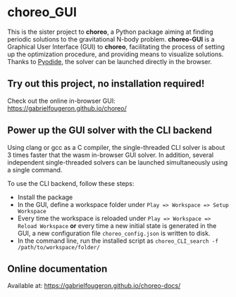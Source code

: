 # choreo_GUI
This is the sister project to **choreo**, a Python package aiming at finding periodic solutions to the gravitational N-body problem. **choreo-GUI** is a Graphical User Interface (GUI) to **choreo**, facilitating the process of setting up the optimization procedure, and providing means to visualize solutions. Thanks to [Pyodide](https://pyodide.org/en/stable/), the solver can be launched directly in the browser.

## Try out this project, no installation required!

Check out the online in-browser GUI: https://gabrielfougeron.github.io/choreo/

## Power up the GUI solver with the CLI backend
Using clang or gcc as a C compiler, the single-threaded CLI solver is about 3 times faster that the wasm in-browser GUI solver. In addition, several independent single-threaded solvers can be launched simultaneously using a single command.

To use the CLI backend, follow these steps:

- Install the package
- In the GUI, define a workspace folder under `Play => Workspace => Setup Workspace`
- Every time the workspace is reloaded under `Play => Workspace => Reload Workspace` **or** every time a new initial state is generated in the GUI, a new configuration file `choreo_config.json` is written to disk.
- In the command line, run the installed script as `choreo_CLI_search -f /path/to/workspace/folder/` 

## Online documentation

Available at: https://gabrielfougeron.github.io/choreo-docs/
